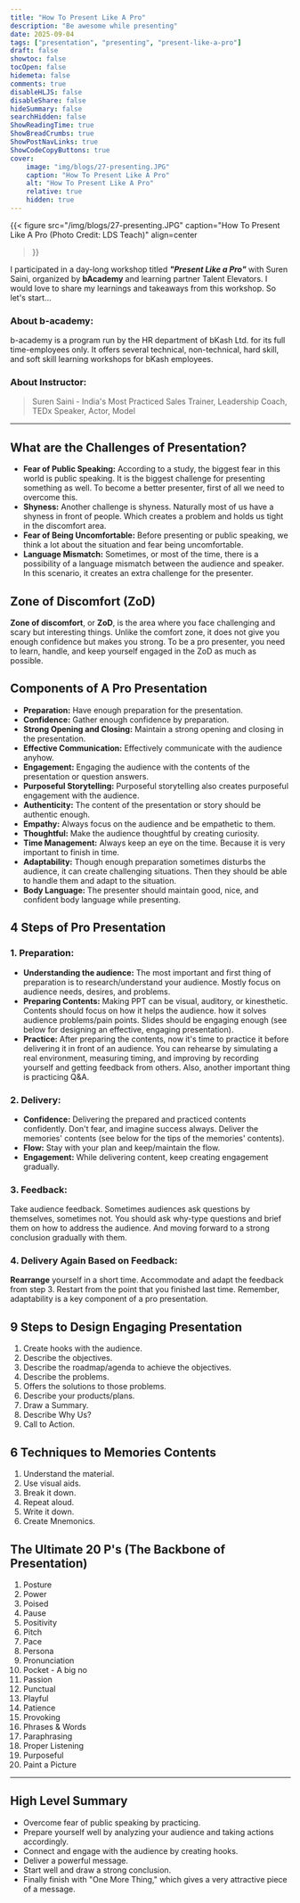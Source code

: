 ```yaml
---
title: "How To Present Like A Pro"
description: "Be awesome while presenting"
date: 2025-09-04
tags: ["presentation", "presenting", "present-like-a-pro"]
draft: false
showtoc: false
tocOpen: false
hidemeta: false
comments: true
disableHLJS: false
disableShare: false
hideSummary: false
searchHidden: false
ShowReadingTime: true
ShowBreadCrumbs: true
ShowPostNavLinks: true
ShowCodeCopyButtons: true
cover:
    image: "img/blogs/27-presenting.JPG"
    caption: "How To Present Like A Pro"
    alt: "How To Present Like A Pro"
    relative: true
    hidden: true
---
```


{{< figure
    src="/img/blogs/27-presenting.JPG"
    caption="How To Present Like A Pro (Photo Credit: LDS Teach)"
    align=center
>}}

I participated in a day-long workshop titled ***"Present Like a Pro"*** with Suren Saini, organized by **bAcademy** and learning partner Talent Elevators. I would love to share my learnings and takeaways from this workshop. So let's start...

### About b-academy:
b-academy is a program run by the HR department of bKash Ltd. for its full time-employees only. It offers several technical, non-technical, hard skill, and soft skill learning workshops for bKash employees.

### About Instructor:
> Suren Saini - India's Most Practiced Sales Trainer, Leadership Coach, TEDx Speaker, Actor, Model

---

## What are the Challenges of Presentation?
- **Fear of Public Speaking:** According to a study, the biggest fear in this world is public speaking. It is the biggest challenge for presenting something as well. To become a better presenter, first of all we need to overcome this.
- **Shyness:** Another challenge is shyness. Naturally most of us have a shyness in front of people. Which creates a problem and holds us tight in the discomfort area.
- **Fear of Being Uncomfortable:** Before presenting or public speaking, we think a lot about the situation and fear being uncomfortable.
- **Language Mismatch:** Sometimes, or most of the time, there is a possibility of a language mismatch between the audience and speaker. In this scenario, it creates an extra challenge for the presenter.

## Zone of Discomfort (ZoD)
**Zone of discomfort**, or **ZoD**, is the area where you face challenging and scary but interesting things. Unlike the comfort zone, it does not give you enough confidence but makes you strong. To be a pro presenter, you need to learn, handle, and keep yourself engaged in the ZoD as much as possible.

## Components of A Pro Presentation
- **Preparation:** Have enough preparation for the presentation.
- **Confidence:** Gather enough confidence by preparation.
- **Strong Opening and Closing:** Maintain a strong opening and closing in the presentation.
- **Effective Communication:** Effectively communicate with the audience anyhow.
- **Engagement:** Engaging the audience with the contents of the presentation or question answers.
- **Purposeful Storytelling:** Purposeful storytelling also creates purposeful engagement with the audience.
- **Authenticity:** The content of the presentation or story should be authentic enough.
- **Empathy:** Always focus on the audience and be empathetic to them.
- **Thoughtful:** Make the audience thoughtful by creating curiosity.
- **Time Management:** Always keep an eye on the time. Because it is very important to finish in time.
- **Adaptability:** Though enough preparation sometimes disturbs the audience, it can create challenging situations. Then they should be able to handle them and adapt to the situation.
- **Body Language:** The presenter should maintain good, nice, and confident body language while presenting.

## 4 Steps of Pro Presentation

### 1. Preparation:
- **Understanding the audience:** The most important and first thing of preparation is to research/understand your audience. Mostly focus on audience needs, desires, and problems.
- **Preparing Contents:** Making PPT can be visual, auditory, or kinesthetic. Contents should focus on how it helps the audience. how it solves audience problems/pain points. Slides should be engaging enough (see below for designing an effective, engaging presentation).
- **Practice:** After preparing the contents, now it's time to practice it before delivering it in front of an audience. You can rehearse by simulating a real environment, measuring timing, and improving by recording yourself and getting feedback from others. Also, another important thing is practicing Q&A.

### 2. Delivery:
- **Confidence:** Delivering the prepared and practiced contents confidently. Don't fear, and imagine success always. Deliver the memories' contents (see below for the tips of the memories' contents).
- **Flow:** Stay with your plan and keep/maintain the flow.
- **Engagement:** While delivering content, keep creating engagement gradually.

### 3. Feedback:
Take audience feedback. Sometimes audiences ask questions by themselves, sometimes not. You should ask why-type questions and brief them on how to address the audience. And moving forward to a strong conclusion gradually with them.

### 4. Delivery Again Based on Feedback:
**Rearrange** yourself in a short time. Accommodate and adapt the feedback from step 3. Restart from the point that you finished last time. Remember, adaptability is a key component of a pro presentation.

## 9 Steps to Design Engaging Presentation
1. Create hooks with the audience.
2. Describe the objectives.
3. Describe the roadmap/agenda to achieve the objectives.
4. Describe the problems.
5. Offers the solutions to those problems.
6. Describe your products/plans.
7. Draw a Summary.
8. Describe Why Us?
9. Call to Action.

## 6 Techniques to Memories Contents
1. Understand the material.
2. Use visual aids.
3. Break it down.
4. Repeat aloud.
5. Write it down.
6. Create Mnemonics.

## The Ultimate 20 P's (The Backbone of Presentation)
1. Posture
2. Power
3. Poised
4. Pause
5. Positivity
6. Pitch
7. Pace
8. Persona
9. Pronunciation
10. Pocket - A big no
11. Passion
12. Punctual
13. Playful
14. Patience
15. Provoking
16. Phrases & Words
17. Paraphrasing
18. Proper Listening
19. Purposeful
20. Paint a Picture

---

## High Level Summary
- Overcome fear of public speaking by practicing.
- Prepare yourself well by analyzing your audience and taking actions accordingly.
- Connect and engage with the audience by creating hooks.
- Deliver a powerful message.
- Start well and draw a strong conclusion.
- Finally finish with "One More Thing," which gives a very attractive piece of a message.